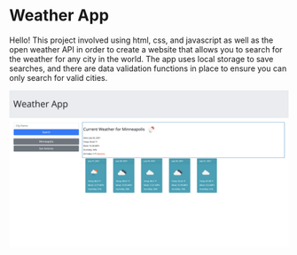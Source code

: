 # Weather App

Hello! This project involved using html, css, and javascript as well as the open weather API in order to create a website that allows you to search for the weather for any city in the world. The app uses local storage to save searches, and there are data validation functions in place to ensure you can only search for valid cities. 



![Here is a screenshot of my site.](./assets/weatherApp.png)